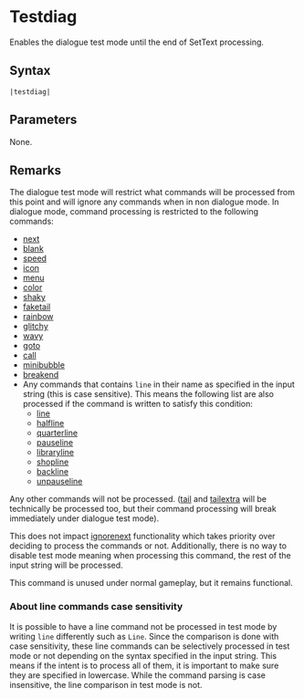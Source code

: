 # Testdiag

Enables the dialogue test mode until the end of SetText processing.

## Syntax

````
|testdiag|
````

## Parameters

None.

## Remarks

The dialogue test mode will restrict what commands will be processed from this point and will ignore any commands when in non dialogue mode. In dialogue mode, command processing is restricted to the following commands:

* [next](Next.md)
* [blank](Blank.md)
* [speed](Speed.md)
* [icon](Icon.md)
* [menu](Menu.md)
* [color](Color.md)
* [shaky](Shaky.md)
* [faketail](Faketail.md)
* [rainbow](Rainbow.md)
* [glitchy](Glitchy.md)
* [wavy](Wavy.md)
* [goto](Goto.md)
* [call](Call.md)
* [minibubble](Minibubble.md)
* [breakend](Breakend.md)
* Any commands that contains `line` in their name as specified in the input string (this is case sensitive). This means the following list are also processed if the command is written to satisfy this condition:
  * [line](Line.md)
  * [halfline](Halfline.md)
  * [quarterline](Quarterline.md)
  * [pauseline](Pauseline.md)
  * [libraryline](Libraryline.md)
  * [shopline](Shopline.md)
  * [backline](Backline.md)
  * [unpauseline](Unpauseline.md)

Any other commands will not be processed. ([tail](Tail.md) and [tailextra](Tailextra.md) will be technically be processed too, but their command processing will break immediately under dialogue test mode).

This does not impact [ignorenext](Ignorenext.md) functionality which takes priority over deciding to process the commands or not. Additionally, there is no way to disable test mode meaning when processing this command, the rest of the input string will be processed.

This command is unused under normal gameplay, but it remains functional.

### About line commands case sensitivity

It is possible to have a line command not be processed in test mode by writing `line` differently such as `Line`. Since the comparison is done with case sensitivity, these line commands can be selectively processed in test mode or not depending on the syntax specified in the input string. This means if the intent is to process all of them, it is important to make sure they are specified in lowercase. While the command parsing is case insensitive, the line comparison in test mode is not. 
